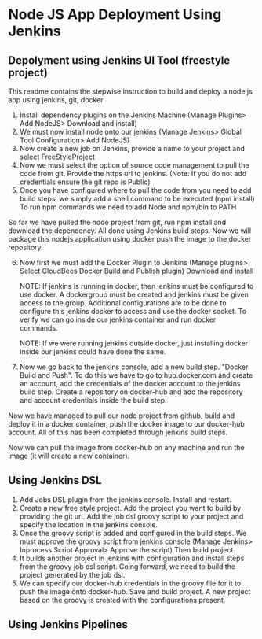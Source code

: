 # Node JS App Deployment Using Jenkins

## Depolyment using Jenkins UI Tool (freestyle project)
This readme contains the stepwise instruction to build and deploy a node js app using jenkins, git, docker

1. Install dependency plugins on the Jenkins Machine (Manage Plugins> Add NodeJS> Download and install)
2. We must now install node onto our jenkins (Manage Jenkins> Global Tool Configuration> Add NodeJS)
3. Now create a new job on Jenkins, provide a name to your project and select FreeStyleProject
4. Now we must select the option of source code management to pull the code from git. Provide the https url to jenkins. (Note: If you do not add credentials ensure the git repo is Public)
5. Once you have configured where to pull the code from you need to add build steps, we simply add a shell command to be executed (npm install) To run npm commands we need to add Node and npm/bin to PATH

So far we have pulled the node project from git, run npm install and download the dependency. All done using Jenkins build steps. Now we will package this nodejs application using docker push the image to the docker repository. 

6. Now first we must add the Docker Plugin to Jenkins (Manage plugins> Select CloudBees Docker Build and Publish plugin) Download and install

    NOTE: If jenkins is running in docker, then jenkins must be configured to use docker. A dockergroup must be created and jenkins must be given access to the group. Additional configurations are to be done to configure this jenkins docker to access and use the docker socket. To verify we can go inside our jenkins container and run docker commands.
    
    NOTE: If we were running jenkins outside docker, just installing docker inside our jenkins could have done the same.
7. Now we go back to the jenkins console, add a new build step. "Docker Build and Push". To do this we have to go to hub.docker.com and create an account, add the credentials of the docker account to the jenkins build step. Create a repository on docker-hub and add the repository and account credentials inside the build step. 

Now we have managed to pull our node project from github, build and deploy it in a docker container, push the docker image to our docker-hub account. All of this has been completed through jenkins build steps.

Now we can pull the image from docker-hub on any machine and run the image (it will create a new container). 

## Using Jenkins DSL

1. Add Jobs DSL plugin from the jenkins console. Install and restart.
2. Create a new free style project. Add the project you want to build by providing the git url. Add the job dsl groovy script to your project and specify the location in the jenkins console. 
3. Once the groovy script is added and configured in the build steps. We must approve the groovy script from jenkins console (Manage Jenkins> Inprocess Script Approval> Approve the script) Then build project.
4. It builds another project in jenkins with configuration and install steps from the groovy job dsl script. Going forward, we need to build the project generated by the job dsl.
5. We can specify our docker-hub credentials in the groovy file for it to push the image onto docker-hub. Save and build project. A new project based on the groovy is created with the configurations present. 


## Using Jenkins Pipelines
